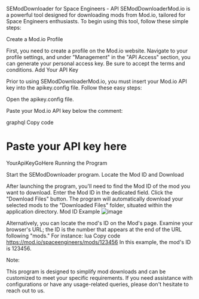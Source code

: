 SEModDownloader for Space Engineers - API
SEModDownloaderMod.io is a powerful tool designed for downloading mods from Mod.io, tailored for Space Engineers enthusiasts. To begin using this tool, follow these simple steps:

Create a Mod.io Profile

First, you need to create a profile on the Mod.io website. Navigate to your profile settings, and under "Management" in the "API Access" section, you can generate your personal access key. Be sure to accept the terms and conditions.
Add Your API Key

Prior to using SEModDownloaderMod.io, you must insert your Mod.io API key into the apikey.config file. Follow these easy steps:

Open the apikey.config file.

Paste your Mod.io API key below the comment:

graphql
Copy code
# Paste your API key here
YourApiKeyGoHere
Running the Program

Start the SEModDownloader program.
Locate the Mod ID and Download

After launching the program, you'll need to find the Mod ID of the mod you want to download.
Enter the Mod ID in the dedicated field.
Click the "Download Files" button.
The program will automatically download your selected mods to the "Downloaded Files" folder, situated within the application directory.
Mod ID Example
![image](https://github.com/Gengaroshi/SEMDMI/assets/147588429/7c4a28ba-11be-4041-830d-56f38c13f8f6)

Alternatively, you can locate the mod's ID on the Mod's page. Examine your browser's URL; the ID is the number that appears at the end of the URL following "mods." For instance:
lua
Copy code
https://mod.io/spaceengineers/mods/123456
In this example, the mod's ID is 123456.

Note:

This program is designed to simplify mod downloads and can be customized to meet your specific requirements. If you need assistance with configurations or have any usage-related queries, please don't hesitate to reach out to us.
